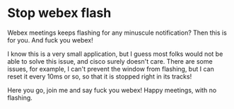 # Stop webex flash
Webex meetings keeps flashing for any minuscule notification? Then this is for you. And fuck you webex!

I know this is a very small application, but I guess most folks would not be able to solve this issue, and cisco surely doesn't care.
There are some issues, for example, I can't prevent the window from flashing, but I can reset it every 10ms or so, so that it is stopped right in its tracks!

Here you go, join me and say fuck you webex! Happy meetings, with no flashing.
